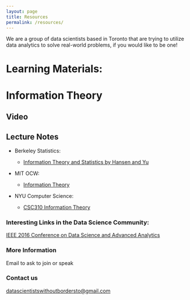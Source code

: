 ```yaml
---
layout: page
title: Resources
permalink: /resources/
---
```


We are a group of data scientists based in Toronto that are trying to utilize data analytics to solve real-world problems, if you would like to be one!

# Learning Materials:

# Information Theory

Video
---

Lecture Notes
---
* Berkeley Statistics: 
  * [Information Theory and Statistics by Hansen and Yu](http://www.stat.berkeley.edu/~binyu/summer08/L1P1.pdf)

* MIT OCW:
  * [Information Theory](https://ocw.mit.edu/courses/electrical-engineering-and-computer-science/6-441-information-theory-spring-2010/lecture-notes/)
  
* NYU Computer Science:
  * [CSC310 Information Theory](https://www.cs.nyu.edu/~roweis/csc310-2005/lectures.html)

### Interesting Links in the Data Science Community:

[IEEE 2016 Conference on Data Science and Advanced Analytics](https://www.ualberta.ca/~dsaa16/ataglance.html)

### More Information

Email to ask to join or speak

### Contact us

[datascientistswithoutbordersto@gmail.com](mailto:datascientistswithoutbordersto@gmail.com)
